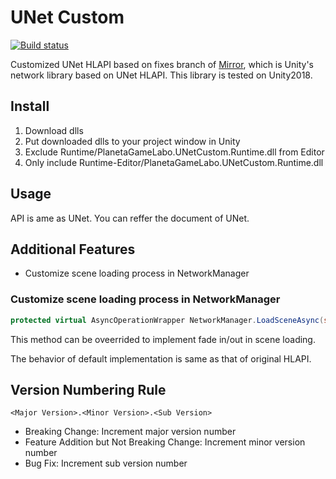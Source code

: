 # UNet Custom

[![Build status](https://ci.appveyor.com/api/projects/status/g22xd40dlg6opj9n/branch/master?svg=true)](https://ci.appveyor.com/project/CdecPGL/hlapi-custom/branch/master)

Customized UNet HLAPI based on fixes branch of [Mirror](https://github.com/vis2k/Mirror), which is Unity's network library based on UNet HLAPI.
This library is tested on Unity2018.

## Install

1. Download dlls
2. Put downloaded dlls to your project window in Unity
3. Exclude Runtime/PlanetaGameLabo.UNetCustom.Runtime.dll from Editor
4. Only include Runtime-Editor/PlanetaGameLabo.UNetCustom.Runtime.dll

## Usage

API is ame as UNet.
You can reffer the document of UNet.

## Additional Features

- Customize scene loading process in NetworkManager

### Customize scene loading process in NetworkManager

```csharp
protected virtual AsyncOperationWrapper NetworkManager.LoadSceneAsync(string newSceneName);
```

This method can be oveerrided to implement fade in/out in scene loading.

The behavior of default implementation is same as that of original HLAPI.

## Version Numbering Rule

```text
<Major Version>.<Minor Version>.<Sub Version>

```

- Breaking Change: Increment major version number
- Feature Addition but Not Breaking Change: Increment minor version number
- Bug Fix: Increment sub version number
